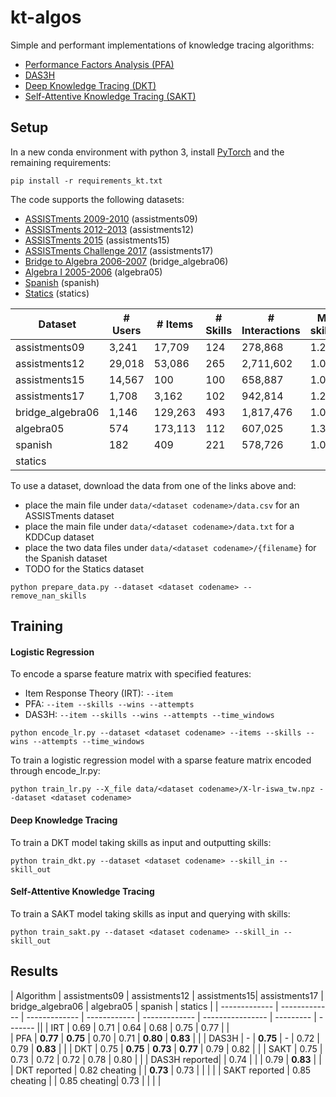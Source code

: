 # kt-algos

Simple and performant implementations of knowledge tracing algorithms:
- [Performance Factors Analysis (PFA)](http://pact.cs.cmu.edu/koedinger/pubs/AIED%202009%20final%20Pavlik%20Cen%20Keodinger%20corrected.pdf)
- [DAS3H](https://arxiv.org/pdf/1905.06873.pdf)
- [Deep Knowledge Tracing (DKT)](https://stanford.edu/~cpiech/bio/papers/deepKnowledgeTracing.pdf)
- [Self-Attentive Knowledge Tracing (SAKT)](https://arxiv.org/pdf/1907.06837.pdf)

## Setup

In a new conda environment with python 3, install [PyTorch](https://pytorch.org) and the remaining requirements:

```
pip install -r requirements_kt.txt
```

The code supports the following datasets:
- [ASSISTments 2009-2010](https://sites.google.com/site/assistmentsdata/home/assistment-2009-2010-data/skill-builder-data-2009-2010) (assistments09)
- [ASSISTments 2012-2013](https://sites.google.com/site/assistmentsdata/home/2012-13-school-data-with-affect) (assistments12)
- [ASSISTments 2015](https://sites.google.com/site/assistmentsdata/home/2015-assistments-skill-builder-data) (assistments15)
- [ASSISTments Challenge 2017](https://sites.google.com/view/assistmentsdatamining) (assistments17)
- [Bridge to Algebra 2006-2007](https://pslcdatashop.web.cmu.edu/KDDCup/downloads.jsp) (bridge_algebra06)
- [Algebra I 2005-2006](https://pslcdatashop.web.cmu.edu/KDDCup/downloads.jsp) (algebra05)
- [Spanish](https://github.com/robert-lindsey/WCRP) (spanish)
- [Statics](https://pslcdatashop.web.cmu.edu) (statics)

| Dataset          | # Users  | # Items | # Skills | # Interactions | Mean # skills/item | Timestamps | Median length |
| ---------------- | -------- | ------- | -------- | -------------- | ------------------ | ---------- | ------------- |
| assistments09    | 3,241    | 17,709  | 124      | 278,868        | 1.20               | No         | 35            |
| assistments12    | 29,018   | 53,086  | 265      | 2,711,602      | 1.00               | Yes        | 49            |
| assistments15    | 14,567   | 100     | 100      | 658,887        | 1.00               | No         | 20            |
| assistments17    | 1,708    | 3,162   | 102      | 942,814        | 1.23               | Yes        | 441           |
| bridge_algebra06 | 1,146    | 129,263 | 493      | 1,817,476      | 1.01               | Yes        | 1,362         |
| algebra05        | 574      | 173,113 | 112      | 607,025        | 1.36               | Yes        | 574           |
| spanish          | 182      | 409     | 221      | 578,726        | 1.00               | No         | 1,924         |
| statics          |          |         |          |                |                    |            |               |

To use a dataset, download the data from one of the links above and:
- place the main file under `data/<dataset codename>/data.csv` for an ASSISTments dataset
- place the main file under `data/<dataset codename>/data.txt` for a KDDCup dataset
- place the two data files under `data/<dataset codename>/{filename}` for the Spanish dataset
- TODO for the Statics dataset

```
python prepare_data.py --dataset <dataset codename> --remove_nan_skills
```

## Training

#### Logistic Regression

To encode a sparse feature matrix with specified features:
- Item Response Theory (IRT): `--item` 
- PFA: `--item --skills --wins --attempts` 
- DAS3H: `--item --skills --wins --attempts --time_windows` 

```
python encode_lr.py --dataset <dataset codename> --items --skills --wins --attempts --time_windows
```

To train a logistic regression model with a sparse feature matrix encoded through encode_lr.py:

```
python train_lr.py --X_file data/<dataset codename>/X-lr-iswa_tw.npz --dataset <dataset codename>
```

#### Deep Knowledge Tracing

To train a DKT model taking skills as input and outputting skills:

```
python train_dkt.py --dataset <dataset codename> --skill_in --skill_out
```

#### Self-Attentive Knowledge Tracing

To train a SAKT model taking skills as input and querying with skills:

```
python train_sakt.py --dataset <dataset codename> --skill_in --skill_out
```

## Results

| Algorithm     | assistments09 | assistments12 | assistments15| assistments17 | bridge_algebra06 | algebra05 | spanish | statics |
| ------------- | ------------- | ------------- | ------------ | ------------- | ---------------- | --------- | ------- ||
| IRT           | 0.69          | 0.71          | 0.64         | 0.68          | 0.75             | 0.77      |         |        
| PFA           | **0.77**      | **0.75**      | 0.70         | 0.71          | **0.80**         | **0.83**  |         |
| DAS3H         | -             | **0.75**      | -            | 0.72          | 0.79             | **0.83**  |         |
| DKT           | 0.75          | **0.75**      | **0.73**     | **0.77**      | 0.79             | 0.82      |         |
| SAKT          | 0.75          | 0.73          | 0.72         | 0.72          | 0.78             | 0.80      |         |
| DAS3H reported|               | 0.74          |              |               | 0.79             | **0.83**  |         |
| DKT reported  | 0.82 cheating |               | **0.73**     | 0.73          |                  |           |         |
| SAKT reported | 0.85 cheating |               | 0.85 cheating| 0.73          |                  |           |         |
